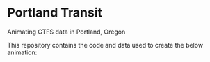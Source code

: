 # Portland Transit
Animating GTFS data in Portland, Oregon

This repository contains the code and data used to create the below animation:

